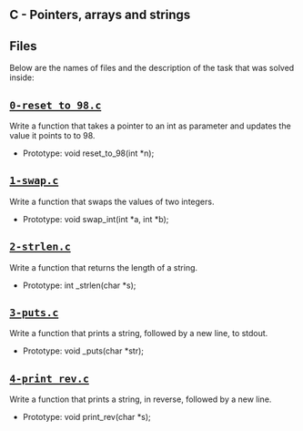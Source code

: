 ## C - Pointers, arrays and strings

## Files
Below are the names of files and the description of the task that was solved inside:


## [`0-reset_to_98.c`](0-reset_to_98.c)
Write a function that takes a pointer to an int as parameter and updates the value it points to to 98.
* Prototype: void reset_to_98(int *n);

## [`1-swap.c`](1-swap.c)
Write a function that swaps the values of two integers.
* Prototype: void swap_int(int *a, int *b);

## [`2-strlen.c`](2-strlen.c)
Write a function that returns the length of a string.
* Prototype: int _strlen(char *s);

## [`3-puts.c`](3-puts.c)
Write a function that prints a string, followed by a new line, to stdout.
* Prototype: void _puts(char *str);

## [`4-print_rev.c`](4-print_rev.c)
Write a function that prints a string, in reverse, followed by a new line.
* Prototype: void print_rev(char *s);
